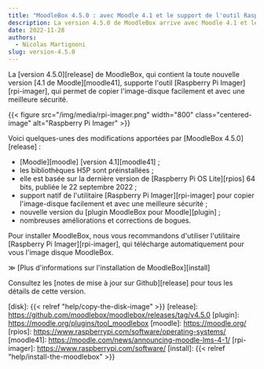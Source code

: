 ```yaml
---
title: "MoodleBox 4.5.0 : avec Moodle 4.1 et le support de l'outil Raspberry Pi Imager"
description: La version 4.5.0 de MoodleBox arrive avec Moodle 4.1 et le support natif de l'outil  Raspberry Pi Imager.
date: 2022-11-28
authors:
  - Nicolas Martignoni
slug: version-4.5.0
---
```


La [version 4.5.0][release] de MoodleBox, qui contient la toute nouvelle version [4.1 de Moodle][moodle41], supporte l'outil [Raspberry Pi Imager][rpi-imager], qui permet de copier l'image-disque facilement et avec une meilleure sécurité.

{{< figure src="/img/media/rpi-imager.png" width="800" class="centered-image" alt="Raspberry Pi Imager" >}}

Voici quelques-unes des modifications apportées par [MoodleBox 4.5.0][release] :

- [Moodle][moodle] [version 4.1][moodle41] ;
- les bibliothèques H5P sont préinstallées ;
- elle est basée sur la dernière version de [Raspberry Pi OS Lite][rpios] 64 bits, publiée le 22 septembre 2022 ;
- support natif de l'utilitaire [Raspberry Pi Imager][rpi-imager] pour copier l'image-disque facilement et avec une meilleure sécurité ;
- nouvelle version du [plugin MoodleBox pour Moodle][plugin] ;
- nombreuses améliorations et corrections de bogues.

Pour installer MoodleBox, nous vous recommandons d'utiliser l'utilitaire [Raspberry Pi Imager][rpi-imager], qui télécharge automatiquement pour vous l'image disque MoodleBox.

&Gt; [Plus d'informations sur l'installation de MoodleBox][install]

Consultez les [notes de mise à jour sur Github][release] pour tous les détails de cette version.

[disk]: {{< relref "help/copy-the-disk-image" >}}
[release]: https://github.com/moodlebox/moodlebox/releases/tag/v4.5.0
[plugin]: https://moodle.org/plugins/tool_moodlebox
[moodle]: https://moodle.org/
[rpios]: https://www.raspberrypi.com/software/operating-systems/
[moodle41]: https://moodle.com/news/announcing-moodle-lms-4-1/
[rpi-imager]: https://www.raspberrypi.com/software/
[install]: {{< relref "help/install-the-moodlebox" >}}
